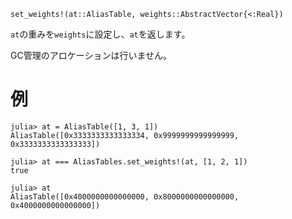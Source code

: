 ```
set_weights!(at::AliasTable, weights::AbstractVector{<:Real})
```

`at`の重みを`weights`に設定し、`at`を返します。

GC管理のアロケーションは行いません。

# 例

```jldoctest
julia> at = AliasTable([1, 3, 1])
AliasTable([0x3333333333333334, 0x9999999999999999, 0x3333333333333333])

julia> at === AliasTables.set_weights!(at, [1, 2, 1])
true

julia> at
AliasTable([0x4000000000000000, 0x8000000000000000, 0x4000000000000000])
```
